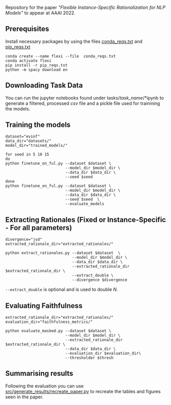 Repository for the paper *"Flexible Instance-Specific Rationalization for NLP Models"* to appear at AAAI 2022.

## Prerequisites

Install necessary packages by using the files  [conda_reqs.txt](https://github.com/GChrysostomou/instance-specific-rationale/blob/main/conda_reqs.txt) and  [pip_reqs.txt](https://github.com/GChrysostomou/instance-specific-rationale/blob/main/pip_reqs.txt)  

```
conda create --name flexi --file  conda_reqs.txt
conda activate flexi
pip install -r pip_reqs.txt
python -m spacy download en
```

## Downloading Task Data
You can run the jupyter notebooks found under tasks/*task_name*/\*ipynb to generate a filtered, processed *csv* file and a pickle file used for trainining the models.


## Training the models

```
dataset="evinf"
data_dir="datasets/"
model_dir="trained_models/"

for seed in 5 10 15 
do
python finetune_on_ful.py --dataset $dataset \
                          --model_dir $model_dir \
                          --data_dir $data_dir \
                          --seed $seed 
done
python finetune_on_ful.py --dataset $dataset \
                          --model_dir $model_dir \
                          --data_dir $data_dir \
                          --seed $seed  \
                          --evaluate_models 
```

## Extracting Rationales (Fixed or Instance-Specific - For all parameters)

```
divergence="jsd"
extracted_rationale_dir="extracted_rationales/"

python extract_rationales.py --dataset $dataset  \
                             --model_dir $model_dir \
                             --data_dir $data_dir \
                             --extracted_rationale_dir $extracted_rationale_dir \
                             --extract_double \
                             --divergence $divergence
```
```--extract_double``` is optional and is used to double $N$.

## Evaluating Faithfulness
```
extracted_rationale_dir="extracted_rationales/"
evaluation_dir="faithfulness_metrics/"

python evaluate_masked.py --dataset $dataset \
                          --model_dir $model_dir \
                          --extracted_rationale_dir $extracted_rationale_dir \
                          --data_dir $data_dir \
                          --evaluation_dir $evaluation_dir\
                          --thresholder $thresh
```


## Summarising results

Following the evaluation you can use [src/generate_results/recreate_paper.py](https://github.com/GChrysostomou/instance-specific-rationale/blob/main/recreate_paper.py) to recreate the tables and figures seen in the paper. 
